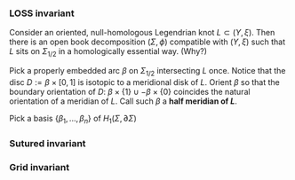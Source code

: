### LOSS invariant
Consider an oriented, null-homologous Legendrian knot $L \subset (Y,\xi)$. Then there is an open book decomposition  $(\Sigma,\phi)$ compatible with $(Y,\xi)$ such that $L$ sits on $\Sigma_{1/2}$ in a homologically essential way. (Why?)

Pick a properly embedded arc $\beta$ on $\Sigma_{1/2}$ intersecting $L$ once. Notice that the disc $D := \beta \times [0,1]$ is isotopic to a meridional disk of $L$. Orient $\beta$ so that the boundary orientation of $D$: $\beta \times \{1\} \cup -\beta \times \{0\}$ coincides the natural orientation of a meridian of $L$.  Call such $\beta$ a **half meridian of $L$**.

Pick a basis $\{\beta_1,...,\beta_n\}$ of $H_1(\Sigma, \partial \Sigma)$

### Sutured invariant

### Grid invariant

<!--stackedit_data:
eyJoaXN0b3J5IjpbMTYyNTM5MzQxNywyMDIzNDAwODY4LC0yMT
I1OTA4NTEyLDc3Mjg1MzU4NCwxMzY4NDAzNDMyLC0xODgxODM3
MTI5LDE0MzY4NTg3NTQsNzM2OTkyODQ0XX0=
-->